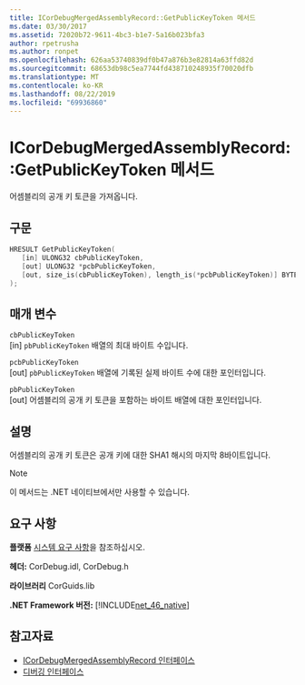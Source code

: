 ```yaml
---
title: ICorDebugMergedAssemblyRecord::GetPublicKeyToken 메서드
ms.date: 03/30/2017
ms.assetid: 72020b72-9611-4bc3-b1e7-5a16b023bfa3
author: rpetrusha
ms.author: ronpet
ms.openlocfilehash: 626aa53740839df0b47a876b3e82814a63ffd82d
ms.sourcegitcommit: 68653db98c5ea7744fd438710248935f70020dfb
ms.translationtype: MT
ms.contentlocale: ko-KR
ms.lasthandoff: 08/22/2019
ms.locfileid: "69936860"
---
```

# <a name="icordebugmergedassemblyrecordgetpublickeytoken-method"></a>ICorDebugMergedAssemblyRecord::GetPublicKeyToken 메서드
어셈블리의 공개 키 토큰을 가져옵니다.  
  
## <a name="syntax"></a>구문  
  
```cpp  
HRESULT GetPublicKeyToken(  
   [in] ULONG32 cbPublicKeyToken,   
   [out] ULONG32 *pcbPublicKeyToken,   
   [out, size_is(cbPublicKeyToken), length_is(*pcbPublicKeyToken)] BYTE pbPublicKeyToken[]  
);  
```  
  
## <a name="parameters"></a>매개 변수  
 `cbPublicKeyToken`  
 [in] `pbPublicKeyToken` 배열의 최대 바이트 수입니다.  
  
 `pcbPublicKeyToken`  
 [out] `pbPublicKeyToken` 배열에 기록된 실제 바이트 수에 대한 포인터입니다.  
  
 `pbPublicKeyToken`  
 [out] 어셈블리의 공개 키 토큰을 포함하는 바이트 배열에 대한 포인터입니다.  
  
## <a name="remarks"></a>설명  
 어셈블리의 공개 키 토큰은 공개 키에 대한 SHA1 해시의 마지막 8바이트입니다.  
  
> [!NOTE]
> 이 메서드는 .NET 네이티브에서만 사용할 수 있습니다.  
  
## <a name="requirements"></a>요구 사항  
 **플랫폼** [시스템 요구 사항](../../../../docs/framework/get-started/system-requirements.md)을 참조하십시오.  
  
 **헤더:** CorDebug.idl, CorDebug.h  
  
 **라이브러리** CorGuids.lib  
  
 **.NET Framework 버전:** [!INCLUDE[net_46_native](../../../../includes/net-46-native-md.md)]  
  
## <a name="see-also"></a>참고자료

- [ICorDebugMergedAssemblyRecord 인터페이스](../../../../docs/framework/unmanaged-api/debugging/icordebugmergedassemblyrecord-interface.md)
- [디버깅 인터페이스](../../../../docs/framework/unmanaged-api/debugging/debugging-interfaces.md)
